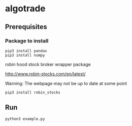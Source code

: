# algotrade

## Prerequisites
### Package to install
```
pip3 install pandas
pip3 install numpy
```
robin hood stock broker wrapper package


http://www.robin-stocks.com/en/latest/


Warning: The webpage may not be up to date at some point
```
pip3 install robin_stocks
```

## Run
```
python3 example.py
```

